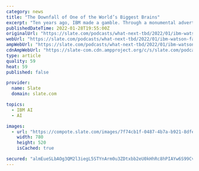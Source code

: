 ```yaml
---
category: news
title: "The Downfall of One of the World’s Biggest Brains"
excerpt: "Ten years ago, IBM made a gamble. Through a monumental advertising and PR campaign, it promised that its AI technology–Watson–would transform the health care industry as we know it."
publishedDateTime: 2022-01-28T19:55:00Z
originalUrl: "https://slate.com/podcasts/what-next-tbd/2022/01/ibm-watson-fail"
webUrl: "https://slate.com/podcasts/what-next-tbd/2022/01/ibm-watson-fail"
ampWebUrl: "https://slate.com/podcasts/what-next-tbd/2022/01/ibm-watson-fail.amp"
cdnAmpWebUrl: "https://slate-com.cdn.ampproject.org/c/s/slate.com/podcasts/what-next-tbd/2022/01/ibm-watson-fail.amp"
type: article
quality: 59
heat: 59
published: false

provider:
  name: Slate
  domain: slate.com

topics:
  - IBM AI
  - AI

images:
  - url: "https://compote.slate.com/images/7f74cb1f-0487-4b7a-b921-8dfeb1d51674.jpeg?width=780&height=520&rect=1560x1040&offset=0x0"
    width: 780
    height: 520
    isCached: true

secured: "almEueSLbAOg3QM2l3iegL5STYnArm0u3ZDtxbb2eU0kHhRc8hPIAYw6S99CvsGoA4HzeLEjQaZVmoq7SdJb5jgRcm1hGxyC3fsT+4CCY0/hEuDD/f15zR570Qj5pQLj+bkCaIkHhkSUX87Knj4TkjtSI7YGoHLRspC/44wwGh1t35FnHVV5+njhG/N6DCGhDxbCEsdABwsUa9PPDMDWCZsLjkckJ7h7OY4SDQiyZz1S4T3BmOJxJuUgWaeRvX7KBpB3fFh0WNfPYD8vZNrWxbmintJHO3KYYyAGCFHxNRl/1973Apd6hAzjqux27Mf0YlXFWjaXWOsVOHWo2CX0dNyMM5wKjYyV+jjYM/D71R4=;cNd5VPg9Byj4RG2ct2UBDw=="
---
```


